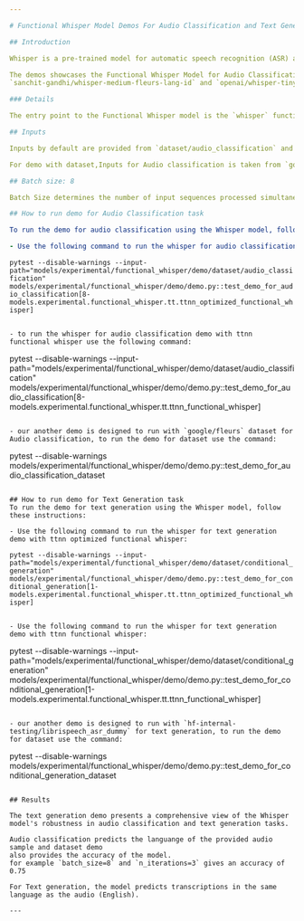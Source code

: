 ```yaml
---

# Functional Whisper Model Demos For Audio Classification and Text Generation

## Introduction

Whisper is a pre-trained model for automatic speech recognition (ASR) and speech translation.The models are trained on either English-only data or multilingual data. The English-only models were trained on the task of speech recognition. The multilingual models were trained on both speech recognition and speech translation tasks.

The demos showcases the Functional Whisper Model for Audio Classification and Text Generation tasks,
`sanchit-gandhi/whisper-medium-fleurs-lang-id` and `openai/whisper-tiny.en` versions Hugging Face are utilized respective tasks.

### Details

The entry point to the Functional Whisper model is the `whisper` function located in `ttnn_optimized_functional_whisper.py`.

## Inputs

Inputs by default are provided from `dataset/audio_classification` and `dataset/conditional_generation` folder. If you wish to change the inputs, provide a different path to demo.

For demo with dataset,Inputs for Audio classification is taken from `google/fleurs` dataset and Inputs for Conditional generation is taken from `hf-internal-testing/librispeech_asr_dummy` dataset.

## Batch size: 8

Batch Size determines the number of input sequences processed simultaneously during training or inference, impacting computational efficiency and memory usage. It's recommended to set the `batch_size` to 8

## How to run demo for Audio Classification task

To run the demo for audio classification using the Whisper model, follow these instructions:

- Use the following command to run the whisper for audio classification demo with ttnn optimized functional whisper:
  ```
  `pytest --disable-warnings --input-path="models/experimental/functional_whisper/demo/dataset/audio_classification" models/experimental/functional_whisper/demo/demo.py::test_demo_for_audio_classification[8-models.experimental.functional_whisper.tt.ttnn_optimized_functional_whisper]`
  ```

- to run the whisper for audio classification demo with ttnn functional whisper use the following command:
  ```
  pytest --disable-warnings --input-path="models/experimental/functional_whisper/demo/dataset/audio_classification" models/experimental/functional_whisper/demo/demo.py::test_demo_for_audio_classification[8-models.experimental.functional_whisper.tt.ttnn_functional_whisper]
  ```

- our another demo is designed to run with `google/fleurs` dataset for Audio classification, to run the demo for dataset use the command:
  ```
  pytest --disable-warnings models/experimental/functional_whisper/demo/demo.py::test_demo_for_audio_classification_dataset
  ```

## How to run demo for Text Generation task
To run the demo for text generation using the Whisper model, follow these instructions:

- Use the following command to run the whisper for text generation demo with ttnn optimized functional whisper:
  ```
  `pytest --disable-warnings --input-path="models/experimental/functional_whisper/demo/dataset/conditional_generation" models/experimental/functional_whisper/demo/demo.py::test_demo_for_conditional_generation[1-models.experimental.functional_whisper.tt.ttnn_optimized_functional_whisper]`
  ```

- Use the following command to run the whisper for text generation demo with ttnn functional whisper:
  ```
  pytest --disable-warnings --input-path="models/experimental/functional_whisper/demo/dataset/conditional_generation" models/experimental/functional_whisper/demo/demo.py::test_demo_for_conditional_generation[1-models.experimental.functional_whisper.tt.ttnn_functional_whisper]
  ```

- our another demo is designed to run with `hf-internal-testing/librispeech_asr_dummy` for text generation, to run the demo for dataset use the command:
  ```
  pytest --disable-warnings models/experimental/functional_whisper/demo/demo.py::test_demo_for_conditional_generation_dataset
  ```

## Results

The text generation demo presents a comprehensive view of the Whisper model's robustness in audio classification and text generation tasks.

Audio classification predicts the languange of the provided audio sample and dataset demo
also provides the accuracy of the model.
for example `batch_size=8` and `n_iterations=3` gives an accuracy of 0.75

For Text generation, the model predicts transcriptions in the same language as the audio (English).

---
```

